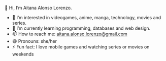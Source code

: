 👋 Hi, I’m Aitana Alonso Lorenzo.
- 👀 I’m interested in videogames, anime, manga, technology, movies and series.
- 🌱 I’m currently learning programming, databases and web design.
- 📫 How to reach me: aitana.alonso.lorenzo@gmail.com
- 😄 Pronouns: she/her
- ⚡ Fun fact: I love mobile games and watching series or movies on weekends

<!---
AitanaAlonso01/AitanaAlonso01 is a ✨ special ✨ repository because its `README.md` (this file) appears on your GitHub profile.
You can click the Preview link to take a look at your changes.
--->
